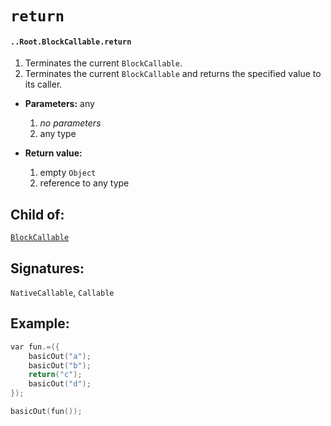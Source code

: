 # `return`

#### `..Root.BlockCallable.return`

1. Terminates the current `BlockCallable`.
2. Terminates the current `BlockCallable` and returns the specified value to its caller.

* **Parameters:** any

    1. _no parameters_
    2. any type

* **Return value:** 

    1. empty `Object`
    2. reference to any type

## Child of:

[`BlockCallable`](docs..Root.BlockCallable.md)

## Signatures:

`NativeCallable`, `Callable`

## Example:

```c
var fun.=({
    basicOut("a");
    basicOut("b");
    return("c");
    basicOut("d");
});

basicOut(fun());
```